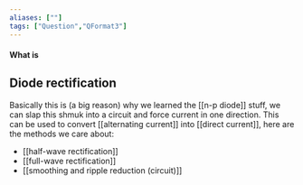 ```yaml
---
aliases: [""]
tags: ["Question","QFormat3"]
---
```


#### What is
## Diode rectification
Basically this is (a big reason) why we learned the [[n-p diode]] stuff, we can slap this shmuk into a circuit and force current in one direction. This can be used to convert [[alternating current]] into [[direct current]], here are the methods we care about:
- [[half-wave rectification]]
- [[full-wave rectification]]
- [[smoothing and ripple reduction (circuit)]]